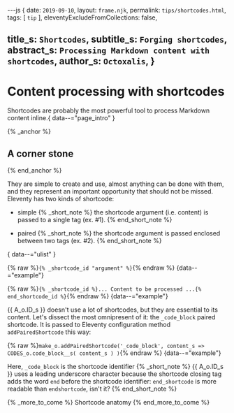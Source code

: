 ---js
{
  date:      `2019-09-10`,
  layout:    `frame.njk`,
  permalink: `tips/shortcodes.html`,
  tags:      [ `tip` ],
  eleventyExcludeFromCollections: false,

  title_s:     `Shortcodes`,
  subtitle_s:  `Forging shortcodes`,
  abstract_s:  `Processing Markdown content with shortcodes`,
  author_s:    `Octoxalis`,
}
---
[comment]: # (======== Post ========)
# Content processing with shortcodes

Shortcodes are probably the most powerful tool to process Markdown content inline.{ data--="page_intro" }

{% _anchor %}
## A corner stone
{% end_anchor %}


They are simple to create and use, almost anything can be done with them, and they represent an important opportunity that should not be missed. Eleventy has two kinds of shortcode:
+ simple
{% _short_note %}
the shortcode argument (i.e. content) is passed to a single tag (ex. #1).
{% end_short_note %}

+ paired
{% _short_note %}
the shortcode argument is passed enclosed between two tags (ex. #2).
{% end_short_note %}

{ data--="ulist" }


{% raw %}`{% _shortcode_id "argument" %}`{% endraw %}
{data--="example"}

{% raw %}`{% _shortcode_id %}... Content to be processed ...{% end_shortcode_id %}`{% endraw %}
{data--="example"}

{{ A_o.ID_s }} doesn't use a lot of shortcodes, but they are essential to its content. Let's dissect the most omnipresent of it: the `_code_block` paired shortcode.
It is passed to Eleventy configuration method `addPairedShortcode` this way:

{% raw %}`make_o.addPairedShortcode('_code_block', content_s => CODES_o.code_block__s( content_s ) )`{% endraw %}
{data--="example"}

Here, `_code_block` is the shortcode identifier
{% _short_note %}
{{ A_o.ID_s }} uses a leading underscore character because the shortcode closing tag adds the word `end` before the shortcode identifier: `end_shortcode` is more readable than `endshortcode`, isn't it?
{% end_short_note %}

{% _more_to_come %}
Shortcode anatomy
{% end_more_to_come %}


[comment]: # (======== Links ========)